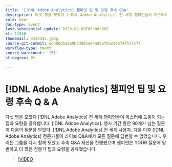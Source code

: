 ```yaml
---
title: '[!DNL Adobe Analytics] 챔피언 팁 및 요령 후속 Q&A'
description: 다섯 명을 모았다 [!DNL Adobe Analytics] 전 세계 챔피언들이 마스터에 도움이 되는 팁과 요령을 공유합니다. [!DNL Adobe Analytics]. During the event, over 90 questions were asked by [!DNL Adobe Analytics] 전 세계 사용자. 다음 이후 [!DNL Adobe Analytics] 전문가들이 라이브 Q&A에서 모든 질문에 답변할 수 없었습니다. 우리는 그룹을 다시 함께 모았고 후속 Q&A 세션을 진행했으며 챔피언은 YOUR 질문에 답변하고 더 많은 전문가 팁과 요령을 공유했습니다.
role: User
doc-type: Event
last-substantial-update: 2023-02-09T00:00:00Z
kt: 11846
thumbnail: 3414192.jpeg
source-git-commit: edd0bdb28a9b3d065a64a95af6a216b747577c77
workflow-type: tm+mt
source-wordcount: '151'
ht-degree: 0%

---
```


# [!DNL Adobe Analytics] 챔피언 팁 및 요령 후속 Q &amp; A

다섯 명을 모았다 [!DNL Adobe Analytics] 전 세계 챔피언들이 마스터에 도움이 되는 팁과 요령을 공유합니다. [!DNL Adobe Analytics]. 행사 기간 동안 90개가 넘는 질문이 다음의 질문을 받았다. [!DNL Adobe Analytics] 전 세계 사용자. 다음 이후 [!DNL Adobe Analytics] 전문가들이 라이브 Q&amp;A에서 모든 질문에 답변할 수 없었습니다. 우리는 그룹을 다시 함께 모았고 후속 Q&amp;A 세션을 진행했으며 챔피언은 YOUR 질문에 답변하고 더 많은 전문가 팁과 요령을 공유했습니다.

>[!VIDEO](https://video.tv.adobe.com/v/3414192/?quality=12&learn=on)
